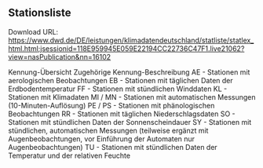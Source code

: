 ## Stationsliste

Download URL: https://www.dwd.de/DE/leistungen/klimadatendeutschland/statliste/statlex_html.html;jsessionid=118E959945E059E22194CC22736C47F1.live21062?view=nasPublication&nn=16102

Kennung-Übersicht	Zugehörige Kennung-Beschreibung
AE -	Stationen mit aerologischen Beobachtungen
EB - 	Stationen mit täglichen Daten der Erdbodentemperatur
FF - 	Stationen mit stündlichen Winddaten
KL -	Stationen mit Klimadaten
MI / MN -	Stationen mit automatischen Messungen (10-Minuten-Auflösung)
PE / PS -	Stationen mit phänologischen Beobachtungen
RR -	Stationen mit täglichen Niederschlagsdaten
SO -	Stationen mit stündlichen Daten der Sonnenscheindauer
SY -	Stationen mit stündlichen, automatischen Messungen (teilweise ergänzt mit Augenbeobachtungen, vor Einführung der Automaten nur Augenbeobachtungen)
TU -	Stationen mit stündlichen Daten der Temperatur und der relativen Feuchte